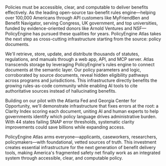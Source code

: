 Policies must be accessible, clear, and computable to deliver benefits effectively. As the leading open-source tax-benefit rules engine—helping over 100,000 Americans through API customers like MyFriendBen and Benefit Navigator, serving Congress, UK government, and top universities, funded by evidence-oriented donors like Arnold Ventures and NSF—PolicyEngine has pursued these qualities for years. PolicyEngine Atlas takes the next step as cross-cutting infrastructure starting from the source: policy documents.

We'll retrieve, store, update, and distribute thousands of statutes, regulations, and manuals through a web app, API, and MCP server. Atlas transcends storage by leveraging PolicyEngine's rules engine to connect documents at the semantic layer. Our policy parameters and logic, corroborated by source documents, reveal hidden eligibility pathways across programs and jurisdictions. This infrastructure directly benefits the growing rules-as-code community while enabling AI tools to cite authoritative sources instead of hallucinating benefits.

Building on our pilot with the Atlanta Fed and Georgia Center for Opportunity, we'll demonstrate infrastructure that fixes errors at the root: a Clarity Index scoring each document, uniting AI and human experts to help governments identify which policy language drives administrative burden. With 44 states failing SNAP error thresholds, systematic clarity improvements could save billions while expanding access.

PolicyEngine Atlas arms everyone—applicants, caseworkers, researchers, policymakers—with foundational, vetted sources of truth. This investment creates essential infrastructure for the next generation of benefit delivery tools, making America's fragmented safety net finally work as an integrated system through accessible, clear, and computable policy.
